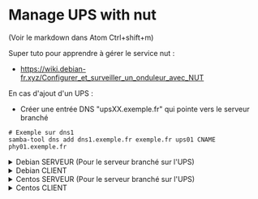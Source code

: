# Manage UPS with nut
(Voir le markdown dans Atom Ctrl+shift+m)

Super tuto pour apprendre à gérer le service nut :
- https://wiki.debian-fr.xyz/Configurer_et_surveiller_un_onduleur_avec_NUT

En cas d'ajout d'un UPS :
- Créer une entrée DNS "upsXX.exemple.fr" qui pointe vers le serveur branché
```
# Exemple sur dns1
samba-tool dns add dns1.exemple.fr exemple.fr ups01 CNAME phy01.exemple.fr
```

<details>
  <summary>Debian SERVEUR (Pour le serveur branché sur l'UPS)</summary>

## Debian (Pour le serveur branché sur l'UPS)
### Package
Install package
```
apt install -y nut
```

### Get info about UPS
Vérifier si l'ups bien détecté et voir le modéle :
```
dmesg|grep usb
# ...
#[1636240.083617] usb 1-2: Product: Eaton 5P
#[1636240.085651] usb 1-2: Manufacturer: EATON
```

Dans /usr/share/nut/driver.list vérifier le driver compatible avec notre ups
```
# Format:
# =======
# <manufacturer>        <device type>   <support level> <model name>    <model extra>   <driver [parameters]>
"Eaton"                 "ups"           "5"             "5P"             "USB port"     "usbhid-ups"
```

Autoriser l'accès au port usb (car monté par défaut uniquement pour root)
```
lsusb|grep UPS
#Bus 001 Device 003: ID 0463:ffff MGE UPS Systems UPS

chown root:nut /dev/bus/usb/001/003
#crw-rw-r-- 1 root nut 189, 2 oct.  17 07:00 /dev/bus/usb/001/003
```

### Configure
Backup des fichiers
```
cp /etc/nut/upsmon.conf /etc/nut/upsmon.conf.backup
cp /etc/nut/nut.conf /etc/nut/nut.conf.backup
cp /etc/nut/ups.conf /etc/nut/ups.conf.backup
cp /etc/nut/upsd.conf /etc/nut/upsd.conf.backup
cp /etc/nut/upsd.users /etc/nut/upsd.users.backup
cp /etc/nut/upssched.conf /etc/nut/upssched.conf.backup
```

#### Fichier /etc/nut/ups.conf
```
echo "maxretry = 3

[eaton]
driver = usbhid-ups
port = auto
desc = 'Eaton ups'" > /etc/nut/ups.conf
```

Test connexion
```
upsdrvctl start
```

Exemple de sortie si ok
```
Network UPS Tools - UPS driver controller 2.7.4
Network UPS Tools - Generic HID driver 0.41 (2.7.4)
USB communication driver 0.33
Using subdriver: MGE HID 1.39
```

#### Fichier /etc/nut/nut.conf
```
echo "MODE=netserver" > /etc/nut/nut.conf
```

#### Fichier /etc/nut/upsd.conf
```
echo "LISTEN 0.0.0.0 3493
ACL all 0.0.0.0/0
ACL localhost 127.0.0.1/32
ACL localnet 192.168.0.0/19
ACL localnet 192.168.32.0/19
ACCEPT localhost
ACCEPT localnet
REJECT all" > /etc/nut/upsd.conf
```

#### Fichier /etc/nut/upsd.users
```
echo "[admin]
password = passwordXXXX
allowfrom = localhost
upsmon master
actions = SET
instcmds = ALL

[user]
    password = passwordYYYY
    allowfrom = localnet
    upsmon slave" > /etc/nut/upsd.users
```

#### Fichier /etc/nut/upsmon.conf
```
echo "MONITOR eaton@ups01.exemple.fr 1 admin passwordXXXX master
SHUTDOWNCMD "/sbin/shutdown -h now"
HOSTSYNC 15
POWERDOWNFLAG /etc/nut/killpower
FINALDELAY 5
NOTIFYCMD /sbin/upssched
NOTIFYMSG ONBATT "%s is on battery"
NOTIFYMSG ONLINE "%s is back online"
NOTIFYMSG LOWBATT "%s has a low battery!"
NOTIFYMSG SHUTDOWN "System is being shutdown!"

NOTIFYFLAG ONLINE SYSLOG+EXEC
NOTIFYFLAG ONBATT SYSLOG+EXEC
NOTIFYFLAG LOWBATT SYSLOG+EXEC
NOTIFYFLAG FSD SYSLOG+WALL+EXEC
NOTIFYFLAG COMMOK SYSLOG+EXEC
NOTIFYFLAG COMMBAD SYSLOG+EXEC
NOTIFYFLAG SHUTDOWN SYSLOG+EXEC
NOTIFYFLAG REPLBATT SYSLOG+EXEC
NOTIFYFLAG NOCOMM SYSLOG+EXEC" > /etc/nut/upsmon.conf
```

#### Fichier /etc/nut/upssched.conf
```
echo "LOCKFN /var/lib/nut/upssched.lock
PIPEFN /var/lib/nut/upssched.pipe
CMDSCRIPT /bin/upssched-cmd
AT ONBATT * START-TIMER onbatt1 13
AT ONLINE * CANCEL-TIMER onbatt1
#AT ONBATT * START-TIMER earlyshutdown 30
#AT ONLINE * CANCEL-TIMER earlyshutdown
AT ONBATT * START-TIMER onbattwarn 30
AT ONLINE * CANCEL-TIMER onbattwarn" > /etc/nut/upssched.conf
```

#### Service init
```
systemctl enable nut-monitor.service
systemctl start nut-monitor.service
systemctl enable nut-server.service
systemctl start nut-server.service
```

### Test que tout fonctionne
```
upsc -l
upsc eaton@ups01.exemple.fr
```
</details>

<details>
  <summary>Debian CLIENT</summary>

## Debian CLIENT
### Package
Install package
```
apt install -y nut
```

### Configure
Backup des fichiers
```
cp /etc/nut/upsmon.conf /etc/nut/upsmon.conf.backup
cp /etc/nut/nut.conf /etc/nut/nut.conf.backup
```

#### Fichier /etc/nut/nut.conf
```
echo "MODE=netclient" > /etc/nut/nut.conf
```

#### Fichier /etc/nut/upsmon.conf
```
echo "MONITOR eaton@upsXX.exemple.fr 1 user passwordYYYY slave
SHUTDOWNCMD "/sbin/shutdown -h now"
NOTIFYFLAG COMMOK SYSLOG
NOTIFYFLAG COMMBAD SYSLOG" > /etc/nut/upsmon.conf
```

#### Service init
```
systemctl enable nut-monitor.service
systemctl start nut-monitor.service
systemctl stop nut-server.service
systemctl disable nut-server.service
```

### Test que tout fonctionne
```
upsc eaton@upsXX.exemple.fr
```
</details>

[comment]: <> (Centos PARTS)

<details>
  <summary>Centos SERVEUR (Pour le serveur branché sur l'UPS)</summary>

## Centos SERVEUR (Pour le serveur branché sur l'UPS)
Globalement pareil que debian mais directory différent
### Package
Sur centos 7 dans /etc/yum.repos.d/epel.repo l'url du repo a changé
```
#baseurl = https://download.fedoraproject.org/pub/epel/$releasever/$basearch/
baseurl = https://dl.fedoraproject.org/pub/epel/$releasever/$basearch/
```

Install package
```
yum install nut
```

### Configuration
Reprendre Debian Serveur et changé "/etc/nut/" par "/etc/ups/"

</details>

<details>
  <summary>Centos CLIENT</summary>

## Centos CLIENT
Globalement pareil que debian mais directory différent
### Package
Sur centos 7 dans /etc/yum.repos.d/epel.repo l'url du repo a changé
```
#baseurl = https://download.fedoraproject.org/pub/epel/$releasever/$basearch/
baseurl = https://dl.fedoraproject.org/pub/epel/$releasever/$basearch/
```

Install package
```
yum install nut
```

### Configure
Backup des fichiers
```
cp /etc/ups/upsmon.conf /etc/ups/upsmon.conf.backup
cp /etc/ups/nut.conf /etc/ups/nut.conf.backup
```

#### Fichier /etc/nut/nut.conf
```
echo "MODE=netclient" > /etc/ups/nut.conf
```

#### Fichier /etc/nut/upsmon.conf
```
echo "MONITOR eaton@upsXX.exemple.fr 1 user passwordYYYY slave
SHUTDOWNCMD "/sbin/shutdown -h now"
NOTIFYFLAG COMMOK SYSLOG
NOTIFYFLAG COMMBAD SYSLOG" > /etc/ups/upsmon.conf
```

#### Service init
```
systemctl enable nut-monitor.service
systemctl start nut-monitor.service
systemctl stop nut-server.service
systemctl disable nut-server.service
```

### Test que tout fonctionne
```
upsc eaton@upsXX.exemple.fr
```
</details>
